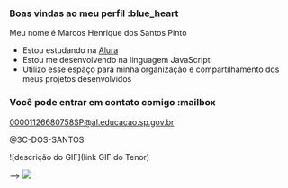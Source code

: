 ### Boas vindas ao meu perfil :blue_heart

Meu nome é Marcos Henrique dos Santos Pinto

- Estou estudando na [Alura](https://www.alura.com.br)
- Estou me desenvolvendo na linguagem JavaScript
- Utilizo esse espaço para minha organização e compartilhamento dos meus projetos desenvolvidos

### Você pode entrar em contato comigo :mailbox

00001126680758SP@al.educacao.sp.gov.br

@3C-DOS-SANTOS

![descrição do GIF](link GIF do Tenor)

-->
![](link)
